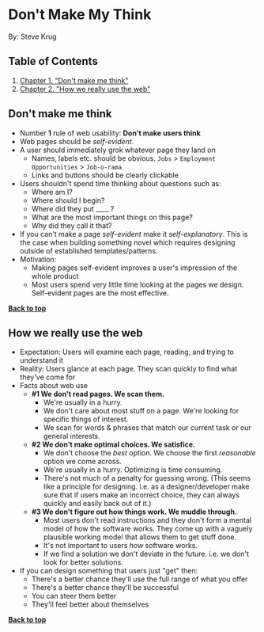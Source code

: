 # Don't Make My Think
By: Steve Krug

## Table of Contents

1. [Chapter 1. "Don't make me think"](#dont-make-me-think)
1. [Chapter 2. "How we really use the web"](#how-we-really-use-the-web)

## Don't make me think

- Number **1** rule of web usability: **Don't make users think**
- Web pages should be *self-evident*.
- A user should immediately grok whatever page they land on
    - Names, labels etc. should be obvious. `Jobs` > `Employment Opportunities` > `Job-o-rama`
    - Links and buttons should be clearly clickable
- Users shouldn't spend time thinking about questions such as:
    - Where am I?
    - Where should I begin?
    - Where did they put ____ ?
    - What are the most important things on this page?
    - Why did they call it that?
- If you can't make a page *self-evident* make it *self-explanatory*. This is the case when building something novel which requires designing outside of established templates/patterns.
- Motivation:
    - Making pages self-evident improves a user's impression of the whole product
    - Most users spend very little time looking at the pages we design. Self-evident pages are the most effective.

**[Back to top](#table-of-contents)**

## How we really use the web

- Expectation: Users will examine each page, reading, and trying to understand it
- Reality: Users glance at each page. They scan quickly to find what they've come for
- Facts about web use
    - **#1 We don't read pages. We scan them.**
        - We're usually in a hurry.
        - We don't care about most stuff on a page. We're looking for specific things of interest.
        - We scan for words & phrases that match our current task or our general interests.
    - **#2 We don't make optimal choices. We satisfice.**
        - We don't choose the *best* option. We choose the first *reasonable* option we come across.
        - We're usually in a hurry. Optimizing is time consuming.
        - There's not much of a penalty for guessing wrong. (This seems like a principle for designing. i.e. as a designer/developer make sure that if users make an incorrect choice, they can always quickly and easily back out of it.)
    - **#3 We don't figure out how things work. We muddle through.**
        - Most users don't read instructions and they don't form a mental model of how the software works. They come up with a vaguely plausible working model that allows them to get stuff done.
        - It's not important to users *how* software works.
        - If we find a solution we don't deviate in the future. i.e. we don't look for better solutions.
- If you can design something that users just "get" then:
    - There's a better chance they'll use the full range of what you offer
    - There's a better chance they'll be successful
    - You can steer them better
    - They'll feel better about themselves

**[Back to top](#table-of-contents)**
